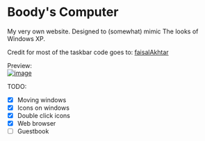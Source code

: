 # Boody's Computer

My very own website. Designed to (somewhat) mimic The looks of Windows XP.

Credit for most of the taskbar code goes to: <a href="https://github.com/faisalAkhtar/">faisalAkhtar</a>

Preview:
<br>
<a href="https://ibb.co/JxZRq5f"><img src="https://i.ibb.co/B4kVGqX/image.png" alt="image" border="0"></a>

TODO:
- [X] Moving windows
- [X] Icons on windows
- [X] Double click icons
- [X] Web browser
- [ ] Guestbook
